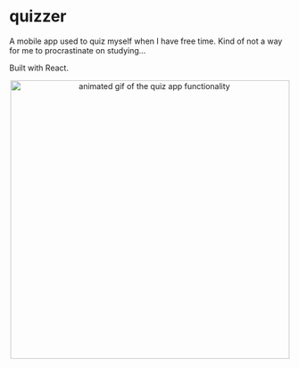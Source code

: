 # quizzer

A mobile app used to quiz myself when I have free time. Kind of not a way for me to procrastinate on studying...

Built with React.


<p align="center">
<img src="quizzer_preview.gif" alt="animated gif of the quiz app functionality" height="500px"/>
</p>
